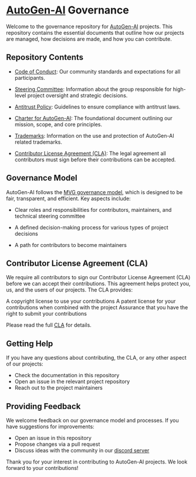 # [AutoGen-AI](https://github.com/autogen-ai) Governance

Welcome to the governance repository for [AutoGen-AI](https://github.com/autogen-ai) projects. This repository contains the essential documents that outline how our projects are managed, how decisions are made, and how you can contribute.


## Repository Contents

- [Code of Conduct](./CODE-OF-CONDUCT.md): Our community standards and expectations for all participants.

- [Steering Committee](./STEERING-COMMITTEE.md): Information about the group responsible for high-level project oversight and strategic decisions.

- [Antitrust Policy](./ANTITRUST.md): Guidelines to ensure compliance with antitrust laws.

- [Charter for AutoGen-AI](./CHARTER.md): The foundational document outlining our mission, scope, and core principles.

- [Trademarks](./TRADEMARKS.md): Information on the use and protection of AutoGen-AI related trademarks.

- [Contributor License Agreement (CLA)](./CLA.md): The legal agreement all contributors must sign before their contributions can be accepted.


## Governance Model

AutoGen-AI follows the [MVG governance model](https://github.com/github/MVG), which is designed to be fair, transparent, and efficient. Key aspects include:

- Clear roles and responsibilities for contributors, maintainers, and technical steering committee

- A defined decision-making process for various types of project decisions

- A path for contributors to become maintainers

## Contributor License Agreement (CLA)

We require all contributors to sign our Contributor License Agreement (CLA) before we can accept their contributions. This agreement helps protect you, us, and the users of our projects. The CLA provides:

A copyright license to use your contributions
A patent license for your contributions when combined with the project
Assurance that you have the right to submit your contributions

Please read the full [CLA](/CLA.md) for details.

## Getting Help

If you have any questions about contributing, the CLA, or any other aspect of our projects:

- Check the documentation in this repository
- Open an issue in the relevant project repository
- Reach out to the project maintainers

## Providing Feedback

We welcome feedback on our governance model and processes. If you have suggestions for improvements:

- Open an issue in this repository
- Propose changes via a pull request
- Discuss ideas with the community in our [discord server](https://discord.gg/pAbnFJrkgZ)

Thank you for your interest in contributing to AutoGen-AI projects. We look forward to your contributions!
